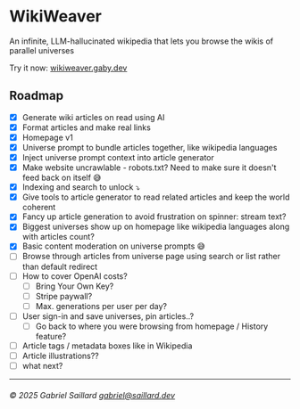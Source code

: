 # WikiWeaver

An infinite, LLM-hallucinated wikipedia that lets you browse the wikis of parallel universes

Try it now: [wikiweaver.gaby.dev](https://wikiweaver.gaby.dev)

## Roadmap

- [x] Generate wiki articles on read using AI
- [x] Format articles and make real links
- [x] Homepage v1
- [x] Universe prompt to bundle articles together, like wikipedia languages
- [x] Inject universe prompt context into article generator
- [x] Make website uncrawlable - robots.txt? Need to make sure it doesn't feed back on itself 😅
- [x] Indexing and search to unlock ⤵️
- [x] Give tools to article generator to read related articles and keep the world coherent
- [x] Fancy up article generation to avoid frustration on spinner: stream text?
- [x] Biggest universes show up on homepage like wikipedia languages along with articles count?
- [x] Basic content moderation on universe prompts 😅
- [ ] Browse through articles from universe page using search or list rather than default redirect
- [ ] How to cover OpenAI costs?
  - [ ] Bring Your Own Key?
  - [ ] Stripe paywall?
  - [ ] Max. generations per user per day?
- [ ] User sign-in and save universes, pin articles..?
  - [ ] Go back to where you were browsing from homepage / History feature?
- [ ] Article tags / metadata boxes like in Wikipedia
- [ ] Article illustrations??
- [ ] what next?

---

###### © 2025 Gabriel Saillard <gabriel@saillard.dev>
